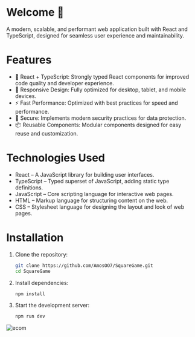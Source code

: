 # Welcome 👋

A modern, scalable, and performant web application built with React and TypeScript, designed for seamless user experience and maintainability.

# Features
- 🌟 React + TypeScript: Strongly typed React components for improved code quality and developer experience.
- 📱 Responsive Design: Fully optimized for desktop, tablet, and mobile devices.
- ⚡ Fast Performance: Optimized with best practices for speed and performance.
- 🔐 Secure: Implements modern security practices for data protection.
- 📦 Reusable Components: Modular components designed for easy reuse and customization.

# Technologies Used
- React – A JavaScript library for building user interfaces.
- TypeScript – Typed superset of JavaScript, adding static type definitions.
- JavaScript – Core scripting language for interactive web pages.
- HTML – Markup language for structuring content on the web.
- CSS – Stylesheet language for designing the layout and look of web pages.

# Installation
1. Clone the repository:
   ```bash
   git clone https://github.com/AmosOO7/SquareGame.git
   cd SquareGame
   ```
2. Install dependencies:
   ```bash
   npm install
   ```
3. Start the development server:
   ```bash
   npm run dev
   ```


   
![ecom](https://github.com/user-attachments/assets/4ac0ea21-1e24-4ea1-81c8-eb0c18515d17)


